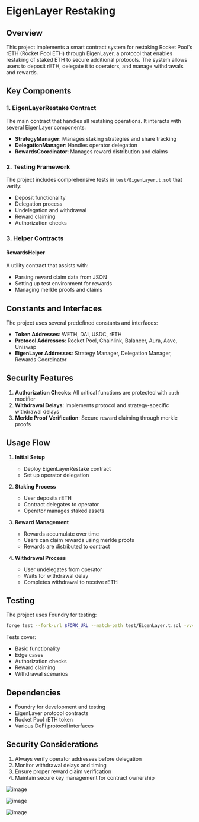 # EigenLayer Restaking

## Overview
This project implements a smart contract system for restaking Rocket Pool's rETH (Rocket Pool ETH) through EigenLayer, a protocol that enables restaking of staked ETH to secure additional protocols. The system allows users to deposit rETH, delegate it to operators, and manage withdrawals and rewards.

## Key Components

### 1. EigenLayerRestake Contract
The main contract that handles all restaking operations. It interacts with several EigenLayer components:

- **StrategyManager**: Manages staking strategies and share tracking
- **DelegationManager**: Handles operator delegation
- **RewardsCoordinator**: Manages reward distribution and claims

### 2. Testing Framework

The project includes comprehensive tests in `test/EigenLayer.t.sol` that verify:

- Deposit functionality
- Delegation process
- Undelegation and withdrawal
- Reward claiming
- Authorization checks

### 3. Helper Contracts

#### RewardsHelper
A utility contract that assists with:
- Parsing reward claim data from JSON
- Setting up test environment for rewards
- Managing merkle proofs and claims

## Constants and Interfaces

The project uses several predefined constants and interfaces:

- **Token Addresses**: WETH, DAI, USDC, rETH
- **Protocol Addresses**: Rocket Pool, Chainlink, Balancer, Aura, Aave, Uniswap
- **EigenLayer Addresses**: Strategy Manager, Delegation Manager, Rewards Coordinator

## Security Features

1. **Authorization Checks**: All critical functions are protected with `auth` modifier
2. **Withdrawal Delays**: Implements protocol and strategy-specific withdrawal delays
3. **Merkle Proof Verification**: Secure reward claiming through merkle proofs

## Usage Flow

1. **Initial Setup**
   - Deploy EigenLayerRestake contract
   - Set up operator delegation

2. **Staking Process**
   - User deposits rETH
   - Contract delegates to operator
   - Operator manages staked assets

3. **Reward Management**
   - Rewards accumulate over time
   - Users can claim rewards using merkle proofs
   - Rewards are distributed to contract

4. **Withdrawal Process**
   - User undelegates from operator
   - Waits for withdrawal delay
   - Completes withdrawal to receive rETH

## Testing

The project uses Foundry for testing:
```bash
forge test --fork-url $FORK_URL --match-path test/EigenLayer.t.sol -vvv
```

Tests cover:
- Basic functionality
- Edge cases
- Authorization checks
- Reward claiming
- Withdrawal scenarios

## Dependencies

- Foundry for development and testing
- EigenLayer protocol contracts
- Rocket Pool rETH token
- Various DeFi protocol interfaces

## Security Considerations

1. Always verify operator addresses before delegation
2. Monitor withdrawal delays and timing
3. Ensure proper reward claim verification
4. Maintain secure key management for contract ownership





![image](https://github.com/user-attachments/assets/984036f4-e791-46bf-bfc2-6e7c2add9cd5)

![image](https://github.com/user-attachments/assets/cb21ce0b-1b26-4427-8fbf-47d6fdfb6388)

![image](https://github.com/user-attachments/assets/747a2cd2-9ddf-4e45-892c-d6ba10c144f2)

